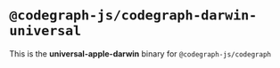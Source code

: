 # `@codegraph-js/codegraph-darwin-universal`

This is the **universal-apple-darwin** binary for `@codegraph-js/codegraph`
